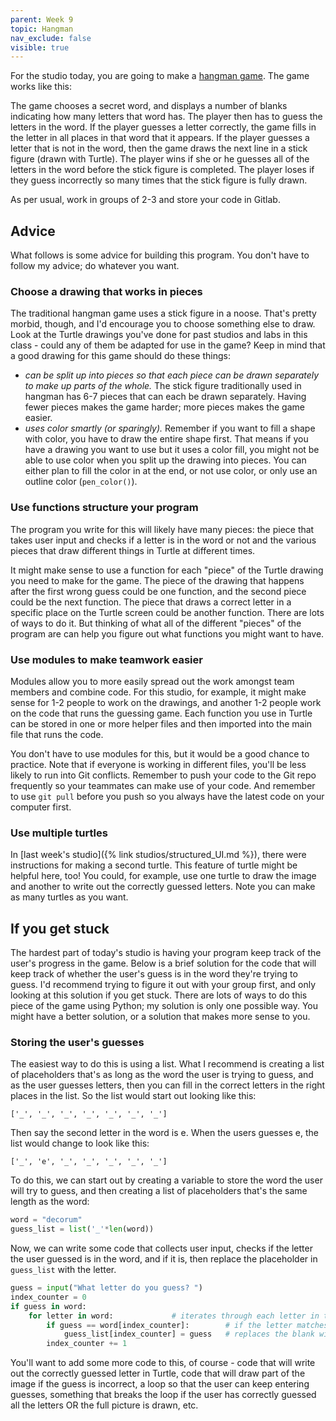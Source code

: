 ```yaml
---
parent: Week 9
topic: Hangman
nav_exclude: false
visible: true
---
```


For the studio today, you are going to make a [hangman game](https://en.wikipedia.org/wiki/Hangman_(game)). The game works like this:

The game chooses a secret word, and displays a number of blanks indicating how many letters that word has. The player then has to guess the letters in the word. If the player guesses a letter correctly, the game fills in the letter in all places in that word that it appears.   If the player guesses a letter that is not in the word, then the game draws the next line in a stick figure (drawn with Turtle). The player wins if she or he guesses all of the letters in the word before the stick figure is completed. The player loses if they guess incorrectly so many times that the stick figure is fully drawn.

As per usual, work in groups of 2-3 and store your code in Gitlab.

## Advice

What follows is some advice for building this program. You don't have to follow my advice; do whatever you want.

### Choose a drawing that works in pieces

The traditional hangman game uses a stick figure in a noose. That's pretty morbid, though, and I'd encourage you to choose something else to draw. Look at the Turtle drawings you've done for past studios and labs in this class - could any of them be adapted for use in the game? Keep in mind that a good drawing for this game should do these things:

* *can be split up into pieces so that each piece can be drawn separately to make up parts of the whole.* The stick figure traditionally used in hangman has 6-7 pieces that can each be drawn separately. Having fewer pieces makes the game harder; more pieces makes the game easier.
* *uses color smartly (or sparingly).* Remember if you want to fill a shape with color, you have to draw the entire shape first. That means if you have a drawing you want to use but it uses a color fill, you might not be able to use color when you split up the drawing into pieces. You can either plan to fill the color in at the end, or not use color, or only use an outline color (`pen_color()`).

### Use functions structure your program

The program you write for this will likely have many pieces: the piece that takes user input and checks if a letter is in the word or not and the various pieces that draw different things in Turtle at different times. 

It might make sense to use a function for each "piece" of the Turtle drawing you need to make for the game. The piece of the drawing that happens after the first wrong guess could be one function, and the second piece could be the next function. The piece that draws a correct letter in a specific place on the Turtle screen could be another function. There are lots of ways to do it. But thinking of what all of the different "pieces" of the program are can help you figure out what functions you might want to have.

### Use modules to make teamwork easier

Modules allow you to more easily spread out the work amongst team members and combine code. For this studio, for example, it might make sense for 1-2 people to work on the drawings, and another 1-2 people work on the code that runs the guessing game. Each function you use in Turtle can be stored in one or more helper files and then imported into the main file that runs the code. 

You don't have to use modules for this, but it would be a good chance to practice. Note that if everyone is working in different files, you'll be less likely to run into Git conflicts. Remember to push your code to the Git repo frequently so your teammates can make use of your code. And remember to use `git pull` before you push so you always have the latest code on your computer first.

### Use multiple turtles

In [last week's studio]({% link studios/structured_UI.md %}), there were instructions for making a second turtle. This feature of turtle might be helpful here, too! You could, for example, use one turtle to draw the image and another to write out the correctly guessed letters. Note you can make as many turtles as you want. 

## If you get stuck

The hardest part of today's studio is having your program keep track of the user's progress in the game. Below is a brief solution for the code that will keep track of whether the user's guess is in the word they're trying to guess. I'd recommend trying to figure it out with your group first, and only looking at this solution if you get stuck. There are lots of ways to do this piece of the game using Python; my solution is only one possible way. You might have a better solution, or a solution that makes more sense to you.

### Storing the user's guesses

The easiest way to do this is using a list. What I recommend is creating a list of placeholders that's as long as the word the user is trying to guess, and as the user guesses letters, then you can fill in the correct letters in the right places in the list. So the list would start out looking like this:

```
['_', '_', '_', '_', '_', '_', '_']
```
Then say the second letter in the word is e. When the users guesses e, the list would change to look like this:

```
['_', 'e', '_', '_', '_', '_', '_']
```

To do this, we can start out by creating a variable to store the word the user will try to guess, and then creating a list of placeholders that's the same length as the word:

```python
word = "decorum"   
guess_list = list('_'*len(word)) 
```   

Now, we can write some code that collects user input, checks if the letter the user guessed is in the word, and if it is, then replace the placeholder in `guess_list` with the letter.

```python
guess = input("What letter do you guess? ")
index_counter = 0  
if guess in word:           
	for letter in word:             # iterates through each letter in the word
		if guess == word[index_counter]:        # if the letter matches the user's guess, finds the corresponding index number
			guess_list[index_counter] = guess   # replaces the blank with the guessed letter in guess_list by finding the matching index number
		index_counter += 1
```

You'll want to add some more code to this, of course - code that will write out the correctly guessed letter in Turtle, code that will draw part of the image if the guess is incorrect, a loop so that the user can keep entering guesses, something that breaks the loop if the user has correctly guessed all the letters OR the full picture is drawn, etc.

